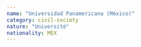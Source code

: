 ```yaml
---
name: "Universidad Panamericana (México)"
category: civil-society
nature: "Université"
nationality: MEX
---
```

